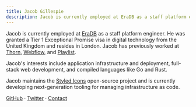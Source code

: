 ```yaml
---
title: Jacob Gillespie
description: Jacob is currently employed at EraDB as a staff platform engineer. He was granted a Tier 1 Exceptional Promise visa in digital technology from the United Kingdom and resides in London. Jacob has previously worked at Thorn, Webflow, and Playlist.
---
```


Jacob is currently employed at [EraDB](http://eradb.com/) as a staff platform engineer. He was granted a Tier 1 Exceptional Promise visa in digital technology from the United Kingdom and resides in London. Jacob has previously worked at [Thorn](https://thorn.org), [Webflow](https://webflow.com), and [Playlist](https://www.playlist.com/).

Jacob's interests include application infrastructure and deployment, full-stack web development, and compiled languages like Go and Rust.

Jacob maintains the [Styled Icons](https://github.com/styled-icons/styled-icons) open-source project and is currently developing next-generation tooling for managing infrastructure as code.

[GitHub](https://github.com/jacobwgillespie) · [Twitter](https://twitter.com/jacobwgillespie) · [Contact](mailto:jacobwgillespie@gmail.com)
